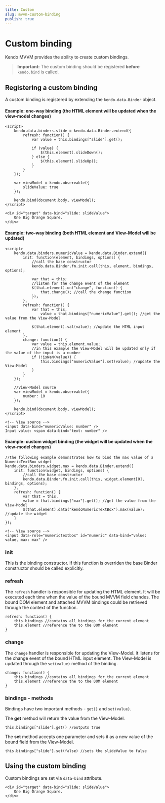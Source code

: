 ```yaml
---
title: Custom
slug: mvvm-custom-binding
publish: true
---
```


# Custom binding

Kendo MVVM provides the ability to create custom bindings.

> **Important:** The custom binding should be registered **before** `kendo.bind` is called.

## Registering a custom binding

A custom binding is registered by extending the `kendo.data.Binder` object.

#### Example: one-way binding (the HTML element will be updated when the view-model changes)

    <script>
        kendo.data.binders.slide = kendo.data.Binder.extend({
            refresh: function() {
                var value = this.bindings["slide"].get();
            
                if (value) {
                    $(this.element).slideDown();
                } else {
                    $(this.element).slideUp();
                }
            }
        });
    
        var viewModel = kendo.observable({
            slideValue: true
        });
        
        kendo.bind(document.body, viewModel);
    </script>

    <div id="target" data-bind="slide: slideValue">
        One Big Orange Square.
    </div>

#### Example: two-way binding (both HTML element and View-Model will be updated)

    <script>
        kendo.data.binders.numericValue = kendo.data.Binder.extend({
            init: function(element, bindings, options) {
                //call the base constructor
                kendo.data.Binder.fn.init.call(this, element, bindings, options);
    
                var that = this;
                //listen for the change event of the element
                $(that.element).on("change", function() {
                    that.change(); //call the change function
                });
            },
            refresh: function() {
                var that = this,
                    value = that.bindings["numericValue"].get(); //get the value from the View-Model

                $(that.element).val(value); //update the HTML input element
            },
            change: function() {
                var value = this.element.value;
                //in this example the View-Model will be updated only if the value of the input is a number
                if (!isNaN(value)) {
                    this.bindings["numericValue"].set(value); //update the View-Model
                }
            }
        });
    
        //View-Model source
        var viewModel = kendo.observable({
            number: 10
        });
    
        kendo.bind(document.body, viewModel);
    </script>

    <!-- View source -->
    <input data-bind="numericValue: number" />
    Input value: <span data-bind="text: number" />

#### Example: custom widget binding (the widget will be updated when the view-model changes)

    //the following example demonstrates how to bind the max value of a NumericTextBox widget
    kendo.data.binders.widget.max = kendo.data.Binder.extend({
        init: function(widget, bindings, options) {
            //call the base constructor
            kendo.data.Binder.fn.init.call(this, widget.element[0], bindings, options);
        },
        refresh: function() {
            var that = this,
            value = that.bindings["max"].get(); //get the value from the View-Model
            $(that.element).data("kendoNumericTextBox").max(value); //update the widget
        }
    });

    <!-- View source -->
    <input data-role="numerictextbox" id="numeric" data-bind="value: value, max: max" />​
    
### init

This is the binding constructor. If this function is overriden the base Binder constructor should be called explicitly.

### refresh

The `refresh` handler is responsible for updating the HTML element. It will be executed each time when the value of the bound MVVM field chandes. The bound DOM element and attached MVVM bindings could be retrieved through the context of the function.

    refresh: function() {
        this.bindings //contains all bindings for the current element
        this.element //reference the to the DOM element
    }

### change

The `change` handler is responsible for updating the View-Model. It listens for the change event of the bound HTML input element. The View-Model is updated through the `set(value)` method of the binding.

    change: function() {
        this.bindings //contains all bindings for the current element
        this.element //reference the to the DOM element
    }

### bindings - methods

Bindings have two important methods - `get()` and `set(value)`.

The **get** method will return the value from the View-Model.

    this.bindings["slide"].get() //outputs true

The **set** method accepts one parameter and sets it as a new value of the bound field from the View-Model.

    this.bindings["slide"].set(false) //sets the slideValue to false

## Using the custom binding

Custom bindings are set via `data-bind` attribute.

    <div id="target" data-bind="slide: slideValue">
        One Big Orange Square.
    </div>
